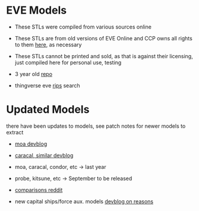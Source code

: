 # EVE Models

- These STLs were compiled from various sources online
- These STLs are from old versions of EVE Online and CCP owns all rights to them [here](https://developers.eveonline.com/resource/license-agreement), as necessary
- These STLs cannot be printed and sold, as that is against their licensing, just compiled here for personal use, testing

- 3 year old [repo](https://github.com/Drewzar/eve-stls)
- thingverse eve [rips](https://www.thingiverse.com/search/page:2?q=eve+online&sa=) search

# Updated Models
there have been updates to models, see patch notes for newer models to extract
- [moa devblog](https://community.eveonline.com/news/dev-blogs/coming-in-kronos/)
- [caracal, similar devblog](https://community.eveonline.com/news/dev-blogs/the-dominix-work-in-progress-and-a-new-art-director/)


- moa, caracal, condor, etc -> last year
- probe, kitsune, etc -> September to be released
- [comparisons reddit](https://www.reddit.com/r/Eve/comments/4yfmhe/new_ship_models/)
- new capital ships/force aux. models [devblog on reasons](https://community.eveonline.com/news/dev-blogs/reworking-capital-ships-and-thus-it-begins/)
